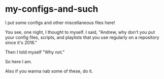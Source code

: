 # my-configs-and-such
I put some configs and other miscellaneous files here!

You see, one night, I thought to myself.
I said, "Andrew, why don't you put your config files, scripts, and playlists that you use regularly on a repository since it's 2016."

Then I told myself "Why not."

So here I am.

Also if you wanna nab some of these, do it.

